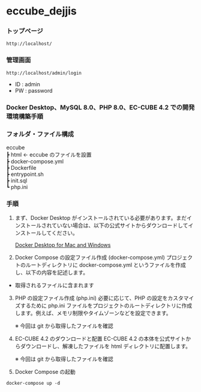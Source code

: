 # eccube_dejjis

### トップページ

`http://localhost/`

### 管理画面

`http://localhost/admin/login`

- ID : admin
- PW : password

### Docker Desktop、MySQL 8.0、PHP 8.0、EC-CUBE 4.2 での開発環境構築手順

### フォルダ・ファイル構成

eccube<br>
┣ html ← eccube のファイルを設置<br>
┣ docker-compose.yml<br>
┣ Dockerfile<br>
┣ entrypoint.sh<br>
┣ init.sql<br>
┗ php.ini<br>

### 手順

1. まず、Docker Desktop がインストールされている必要があります。まだインストールされていない場合は、以下の公式サイトからダウンロードしてインストールしてください。

   [Docker Desktop for Mac and Windows](https://www.docker.com/products/docker-desktop/)

2. Docker Compose の設定ファイル作成 (docker-compose.yml)
   プロジェクトのルートディレクトリに docker-compose.yml というファイルを作成し、以下の内容を記述します。

- 取得されるファイルに含まれます

3. PHP の設定ファイル作成 (php.ini)
   必要に応じて、PHP の設定をカスタマイズするために php.ini ファイルをプロジェクトのルートディレクトリに作成します。例えば、メモリ制限やタイムゾーンなどを設定できます。

   ※ 今回は git から取得したファイルを確認

4. EC-CUBE 4.2 のダウンロードと配置
   EC-CUBE 4.2 の本体を公式サイトからダウンロードし、解凍したファイルを html ディレクトリに配置します。

   ※ 今回は git から取得したファイルを確認

5. Docker Compose の起動

```
docker-compose up -d
```
